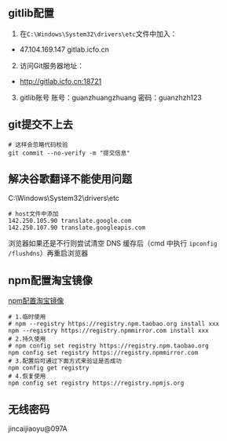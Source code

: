 ## gitlib配置
1. 在`C:\Windows\System32\drivers\etc`文件中加入：
  - 47.104.169.147  gitlab.icfo.cn

2. 访问Git服务器地址：
  - http://gitlab.icfo.cn:18721

3. gitlib账号
账号：guanzhuangzhuang
密码：guanzhzh123

## git提交不上去
```shell
# 这样会忽略代码校验
git commit --no-verify -m "提交信息" 
```

## 解决谷歌翻译不能使用问题
C:\Windows\System32\drivers\etc
```shell
# host文件中添加
142.250.105.90 translate.google.com
142.250.107.90 translate.googleapis.com
```
浏览器如果还是不行则尝试清空 DNS 缓存后（cmd 中执行 `ipconfig /flushdns`）再重启浏览器

## npm配置淘宝镜像
[npm配置淘宝镜像](https://blog.csdn.net/quuqu/article/details/64121812)

```shell
# 1.临时使用
# npm --registry https://registry.npm.taobao.org install xxx
npm --registry https://registry.npmmirror.com install xxx
# 2.持久使用
# npm config set registry https://registry.npm.taobao.org
npm config set registry https://registry.npmmirror.com
# 3.配置后可通过下面方式来验证是否成功
npm config get registry
# 4.恢复使用
npm config set registry https://registry.npmjs.org
```

## 无线密码
jincaijiaoyu@097A
